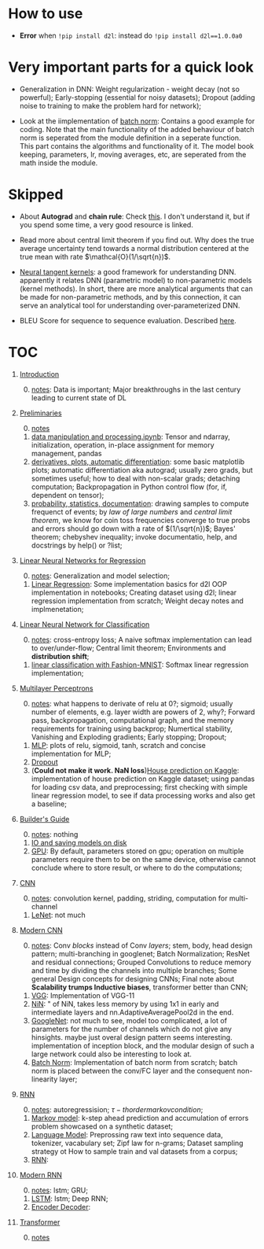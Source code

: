 # How to use

- **Error** when `!pip install d2l`: instead do `!pip install d2l==1.0.0a0`

# Very important parts for a quick look

- Generalization in DNN: Weight regularization - weight decay (not so powerful); Early-stopping (essential for noisy datasets); Dropout (adding noise to training to make the problem hard for network);

- Look at the iimplementation of [batch norm](./chapter_modern_cnn/4_batchnorm.ipynb): Contains a good example for coding. Note that the main functionality of the added behaviour of batch norm is seperated from the module definition in a seperate function. This part contains the algorithms and functionality of it. The model book keeping, parameters, lr, moving averages, etc, are seperated from the math inside the module.

# Skipped

- About **Autograd** and **chain rule**: Check [this](./chapter_preliminaries/0_notes.md#automatic-differentiation-chain-rule-forwardpropagation-vs-backwardpropagationnotunderstood-autograd). I don't understand it, but if you spend some time, a very good resource is linked.
- Read more about central limit theorem if you find out. Why does the true average uncertainty tend towards a normal distribution centered at the true mean with rate $\mathcal{O}(1/\sqrt{n})$.

- [Neural tangent kernels](https://papers.nips.cc/paper_files/paper/2018/hash/5a4be1fa34e62bb8a6ec6b91d2462f5a-Abstract.html): a good framework for understanding DNN. apparently it relates DNN (parametric model) to non-parametric models (kernel methods). In short, there are more analytical arguments that can be made for non-parametric methods, and by this connection, it can serve an analytical tool for understanding over-parameterized DNN.

- BLEU Score for sequence to sequence evaluation. Described [here](https://d2l.ai/chapter_recurrent-modern/seq2seq.html#evaluation-of-predicted-sequences).

# TOC

1. [Introduction](./chapter_introduction/)

    0.  [notes](./chapter_introduction/0_notes.md): Data is important; Major breakthroughs in the last century leading to current state of DL

2. [Preliminaries](./chapter_preliminaries/)

    0. [notes](./chapter_preliminaries/0_notes.md)
    1. [data manipulation and processing.ipynb](./chapter_preliminaries/1_data_manipulation_and_processing.ipynb): Tensor and ndarray, initialization, operation, in-place assignment for memory management, pandas
    2. [derivatives, plots, automatic differentiation](./chapter_preliminaries/2_derivatives_plots_automatic_differentiation.ipynb): some basic matplotlib plots; automatic differentiation aka autograd; usually zero grads, but sometimes useful; how to deal with non-scalar grads; detaching computation; Backpropagation in Python control flow (for, if, dependent on tensor);
    3. [probability, statistics, documentation](./chapter_preliminaries/3_probability_statistics_documentation.ipynb): drawing samples to compute frequenct of events; by _law of large numbers_ and _central limit theorem_, we know for coin toss frequencies converge to true probs and errors should go down with a rate of $(1/\sqrt{n})$; Bayes' theorem; chebyshev inequality; invoke documentatio, help, and docstrings by help() or ?list;

3. [Linear Neural Networks for Regression](./chapter_linear_NN_regression/)

    0. [notes](./chapter_linear_NN_regression/0_notes.md): Generalization and model selection;
    1. [Linear Regression](./chapter_linear_NN_regression/1_linear_regression.ipynb): Some implementation basics for d2l OOP implementation in notebooks; Creating dataset using d2l; linear regression implementation from scratch; Weight decay notes and implmenetation;

4. [Linear Neural Network for Classification](./chapter_linear_NN_classification/)

    0. [notes](./chapter_linear_NN_classification/0_notes.md): cross-entropy loss; A naive softmax implementation can lead to over/under-flow; Central limit theorem; Environments and **distribution shift**;
    1. [linear classification with Fashion-MNIST](./chapter_linear_NN_classification/1_linear_classification_with_fashionmnist.ipynb): Softmax linear regression implementation;

5. [Multilayer Perceptrons](./chapter_multilayer_perceptrons/)

    0. [notes](./chapter_multilayer_perceptrons/0_notes.md): what happens to derivate of relu at 0?; sigmoid; usually number of elements, e.g. layer width are powers of 2, why?; Forward pass, backpropagation, computational graph, and the memory requirements for training using backprop; Numertical stability, Vanishing and Exploding gradients; Early stopping; Dropout; 
    1. [MLP](./chapter_multilayer_perceptrons/1_mlp.ipynb): plots of relu, sigmoid, tanh, scratch and concise implementation for MLP;
    2. [Dropout](./chapter_multilayer_perceptrons/2_dropout.ipynb)
    3. (**Could not make it work. NaN loss**)[House prediction on Kaggle](./chapter_multilayer_perceptrons/3_kaggle_house_prices.ipynb): implementation of house prediction on Kaggle dataset; using pandas for loading csv data, and preprocessing; first checking with simple linear regression model, to see if data processing works and also get a baseline;

6. [Builder's Guide](./chapter_builder_guide/)

    0. [notes](./chapter_builder_guide/0_notes.md): nothing
    1. [IO and saving models on disk](./chapter_builder_guide/1_io.ipynb)
    2. [GPU](./chapter_builder_guide/2_gpu.ipynb): By default, parameters stored on gpu; operation on multiple parameters require them to be on the same device, otherwise cannot conclude where to store result, or where to do the computations;

7. [CNN](./chapter_cnn/)

    0. [notes](./chapter_cnn/0_notes.md): convolution kernel, padding, striding, computation for multi-channel
    1. [LeNet](./chapter_cnn/1_cnn.ipynb): not much

8. [Modern CNN](./chapter_modern_cnn/)

    0. [notes](./chapter_modern_cnn/0_notes.md): Conv _blocks_ instead of Conv _layers_; stem, body, head design pattern; multi-branching in googlenet; Batch Normalization; ResNet and residual connections; Grouped Convolutions to reduce memory and time by dividing the channels into multiple branches; Some general Design concepts for designing CNNs; Final note about **Scalability trumps Inductive biases**, transformer better than CNN;
    1. [VGG](./chapter_modern_cnn/1_vgg.ipynb): Implementation of VGG-11
    2. [NiN](./chapter_modern_cnn/2_NiN.ipynb): " of NiN, takes less memory by using 1x1 in early and intermediate layers and nn.AdaptiveAveragePool2d in the end.
    3. [GoogleNet](./chapter_modern_cnn/3_googlenet.ipynb): not much to see, model too complicated, a lot of parameters for the number of channels which do not give any hinsights. maybe just overal design pattern seems interesting. implementation of inception block, and the modular design of such a large network could also be interesting to look at.
    4. [Batch Norm](./chapter_modern_cnn/4_batchnorm.ipynb): Implementation of batch norm from scratch; batch norm is placed between the conv/FC layer and the consequent non-linearity layer;

9. [RNN](./chapter_rnn/)

    0. [notes](./chapter_rnn/0_notes.md): autoregressision; $\tau -th order markov condition$;
    1. [Markov model](./chapter_rnn/1_markov_model.ipynb): k-step ahead prediction and accumulation of errors problem showcased on a synthetic dataset;
    2. [Language Model](./chapter_rnn/2_language_model.ipynb): Preprossing raw text into sequence data, tokenizer, vacabulary set; Zipf law for n-grams; Dataset sampling strategy ot How to sample train and val datasets from a corpus;
    3. [RNN](./chapter_rnn/3_rnn.ipynb): 

10. [Modern RNN](./chapter_modern_rnn/)

    0. [notes](./chapter_modern_rnn/notes.md): lstm; GRU; 
    1. [LSTM](./chapter_modern_rnn/1_lstm_and_rest.ipynb): lstm; Deep RNN; 
    2. [Encoder Decoder]():

11. [Transformer](./chapter_transformer/)

    0. [notes](./chapter_transformer/0_notes.md)